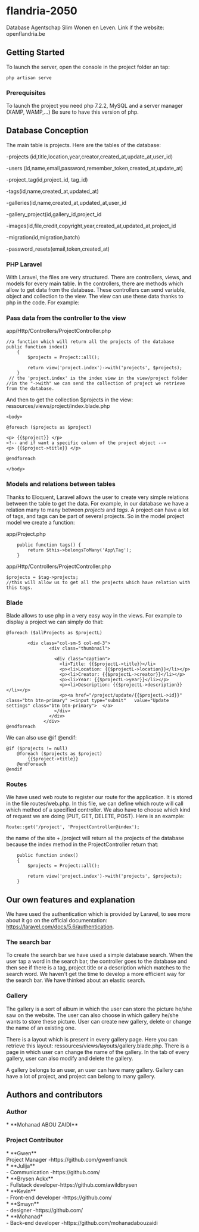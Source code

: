 # flandria-2050

Database Agentschap Slim Wonen en Leven.
Link if the website: openflandria.be

## Getting Started

To launch the server, open the console in the project folder an tap:

```
php artisan serve
```

### Prerequisites

To launch the project you need php 7.2.2, MySQL and a server manager (XAMP, WAMP,...)
Be sure to have this version of php.

## Database Conception

The main table is projects. Here are the tables of the database:

-projects (id,title,location,year,creator,created_at,update_at,user_id)<br>

-users (id,name,email,password,remember_token,created_at,update_at)<br>

-project_tag(id,<span>project_id</span>,<span> tag_id</span>)<br>

-tags(id,name,created_at,updated_at)<br>

-galleries(id,name,created_at,updated_at,<span>user_id</span><br>

-gallery_project(id,<span>gallery_id</span>,<span>project_id</span><br>

-images(id,file,credit,copyright,year,created_at,updated_at,<span>project_id</span><br>

-migration(id,migration,batch)<br>

-password_resets(email,token,created_at)<br>


### PHP Laravel

With Laravel, the files are very structured. There are controllers, views, and models for every main table.
In the controllers, there are methods which allow to get data from the database. These controllers can send variable, object and collection to the view. The view can use these data thanks to php in the code. For example:

<h3>Pass data from the controller to the view</h3>

app/Http/Controllers/ProjectController.php
```
//a function which will return all the projects of the database
public function index()
    {
        $projects = Project::all();

        return view('project.index')->with('projects', $projects);
    }
 // the 'project.index' is the index view in the view/project folder   
//in the "->with" we can send the collection of project we retrieve from the database.    

```
And then to get the collection $projects in the view:
ressources/views/project/index.blade.php

```
<body>

@foreach ($projects as $project)

<p> {{$project}} </p>
<!-- and if want a specific column of the project object -->
<p> {{$project->title}} </p>

@endforeach

</body>

```
<h3>Models and relations between tables</h3>

Thanks to Eloquent, Laravel allows the user to create very simple relations between the table to get the data. For example, in our database we have a relation many to many between *projects* and *tags*. A project can have a lot of tags, and tags can be part of several projects. So in the model project model we create a function: 

app/Project.php

```
	public function tags() {
		return $this->belongsToMany('App\Tag');
	}

```
app/Http/Controllers/ProjectController.php

```
$projects = $tag->projects;
//this will allow us to get all the projects which have relation with this tags.

```

<h3>Blade </h3>

Blade allows to use php in a very easy way in the views. For example to display a project we can simply do that:

```
@foreach ($allProjects as $projectL)

        <div class="col-sm-5 col-md-3">
                <div class="thumbnail">
                  
                  <div class="caption">
                    <li>Title: {{$projectL->title}}</li> 
                    <p><li>Location: {{$projectL->location}}</li></p>
                    <p><li>Creator: {{$projectL->creator}}</li></p>
                    <p><li>Year: {{$projectL->year}}</li></p>
                    <p><li>Description: {{$projectL->description}}</li></p>
                    <p><a href="/project/update/{{$projectL->id}}" class="btn btn-primary" ><input type="submit"   value="Update settings" class="btn btn-primary">  </a>
                  </div>
                </div>
              </div>
@endforeach

```

We can also use @if @endif:

```
@if ($projects != null)
    @foreach ($projects as $project)
        {{$project->title}}
    @endforeach
@endif    
```

<h3>Routes</h3>

We have used web route to register our route for the application. It is stored in the file routes/web.php. In this file, we can define which route will call which method of a specified controller. We also have to choose which kind of request we are doing (PUT, GET, DELETE, POST). 
Here is an example:

```
Route::get('/project', 'ProjectController@index');

```
the name of the site + /project will return all the projects of the database because the index method in the ProjectController return that:

```
    public function index()
    {
        $projects = Project::all();

        return view('project.index')->with('projects', $projects);
    }
```
## Our own features and explanation

We have used the authentication which is provided by Laravel, to see more about it go on the official documentation: https://laravel.com/docs/5.6/authentication.

<h3> The search bar </h3>

To create the search bar we have used a simple database search. When the user tap a word in the search bar, the controller goes to the database and then see if there is a tag, project title or a description which matches to the search word. We haven't get the time to develop a more efficient way for the search bar. We have thinked about an elastic search. 

<h3>Gallery</h3>

The gallery is a sort of album in which the user can store the picture he/she saw on the website. The user can also choose in which gallery he/she wants to store these picture. User can create new gallery, delete or change the name of an existing one.

There is a layout which is present in every gallery page. Here you can retrieve this layout: ressources/views/layouts/gallery.blade.php.
There is a page in which user can change the name of the gallery. In the tab of every gallery, user can also modify and delete the gallery.

A gallery belongs to an user, an user can have many gallery. Gallery can have a lot of project, and project can belong to many gallery. 


## Authors and contributors

<h3>Author</h3>
* **Mohanad ABOU ZAIDI**
<h3>Project Contributor</h3>
* **Gwen** <br>
Project Manager -https://github.com/gwenfranck<br>
* **Julija**    <br>        
- Communication -https://github.com/<br>
* **Brysen Ackx**   <br>    
- Fullstack developer-https://github.com/awildbrysen<br>
* **Kevin**        <br>     
- Front-end developer -https://github.com/<br>
* **Smayn**        <br>   
- designer -https://github.com/<br>
* **Mohanad*<br>
- Back-end developer -https://github.com/mohanadabouzaidi
<br>

